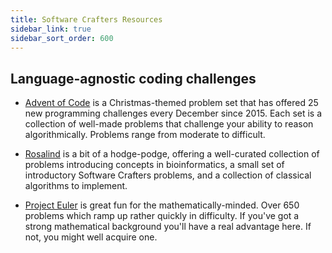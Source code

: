 ```yaml
---
title: Software Crafters Resources
sidebar_link: true
sidebar_sort_order: 600
---
```

## Language-agnostic coding challenges

- [Advent of Code](https://adventofcode.com/) is a Christmas-themed problem set that has offered 25 new programming challenges every December since 2015. Each set is a collection of well-made problems that challenge your ability to reason algorithmically. Problems range from moderate to difficult.

- [Rosalind](http://rosalind.info/problems/locations/) is a bit of a hodge-podge, offering a well-curated collection of problems introducing concepts in bioinformatics, a small set of introductory Software Crafters problems, and a collection of classical algorithms to implement.

- [Project Euler](https://projecteuler.net/) is great fun for the mathematically-minded. Over 650 problems which ramp up rather quickly in difficulty. If you've got a strong mathematical background you'll have a real advantage here. If not, you might well acquire one.
